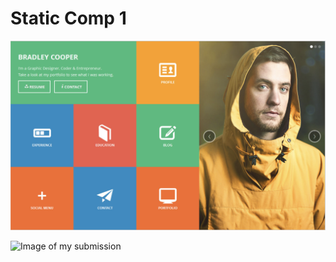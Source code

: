 # Static Comp 1

![Image of comp](comp.png)


![Image of my submission](my-final-comp.png)
    
    
